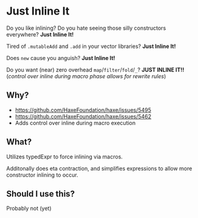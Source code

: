 # Just Inline It

Do you like inlining? Do you hate seeing those silly constructors everywhere? **Just Inline It!**


Tired of `.mutableAdd` and `.add` in your vector libraries? **Just Inline It!**


Does `new` cause you anguish? **Just Inline It!**


Do you want (near) zero overhead `map`/`filter`/`fold`/`_`? **JUST INLINE IT!!**  
(*control over inline during macro phase allows for rewrite rules*)


## Why?

* https://github.com/HaxeFoundation/haxe/issues/5495
* https://github.com/HaxeFoundation/haxe/issues/5462
* Adds control over inline during macro execution


## What?

Utilizes typedExpr to force inlining via macros.

Additonally does eta contraction, and simplifies expressions to allow more constructor inlining to occur.

## Should I use this?

Probably not (yet)
